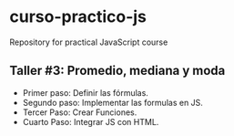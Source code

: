 # curso-practico-js
Repository for practical JavaScript course


## Taller #3: Promedio, mediana y moda

- Primer paso: Definir las fórmulas.
- Segundo paso: Implementar las formulas en JS.
- Tercer Paso: Crear Funciones.
- Cuarto Paso: Integrar JS con HTML.